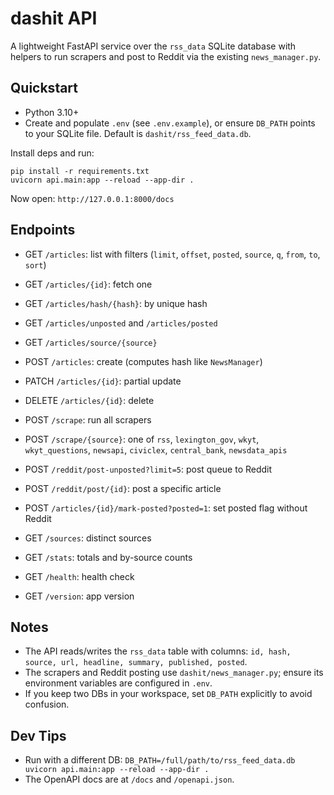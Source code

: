# dashit API

A lightweight FastAPI service over the `rss_data` SQLite database with helpers to run scrapers and post to Reddit via the existing `news_manager.py`.

## Quickstart

- Python 3.10+
- Create and populate `.env` (see `.env.example`), or ensure `DB_PATH` points to your SQLite file. Default is `dashit/rss_feed_data.db`.

Install deps and run:

```
pip install -r requirements.txt
uvicorn api.main:app --reload --app-dir .
```

Now open: `http://127.0.0.1:8000/docs`

## Endpoints

- GET `/articles`: list with filters (`limit`, `offset`, `posted`, `source`, `q`, `from`, `to`, `sort`)
- GET `/articles/{id}`: fetch one
- GET `/articles/hash/{hash}`: by unique hash
- GET `/articles/unposted` and `/articles/posted`
- GET `/articles/source/{source}`
- POST `/articles`: create (computes hash like `NewsManager`)
- PATCH `/articles/{id}`: partial update
- DELETE `/articles/{id}`: delete

- POST `/scrape`: run all scrapers
- POST `/scrape/{source}`: one of `rss`, `lexington_gov`, `wkyt`, `wkyt_questions`, `newsapi`, `civiclex`, `central_bank`, `newsdata_apis`
- POST `/reddit/post-unposted?limit=5`: post queue to Reddit
- POST `/reddit/post/{id}`: post a specific article
- POST `/articles/{id}/mark-posted?posted=1`: set posted flag without Reddit

- GET `/sources`: distinct sources
- GET `/stats`: totals and by-source counts
- GET `/health`: health check
- GET `/version`: app version

## Notes

- The API reads/writes the `rss_data` table with columns: `id, hash, source, url, headline, summary, published, posted`.
- The scrapers and Reddit posting use `dashit/news_manager.py`; ensure its environment variables are configured in `.env`.
- If you keep two DBs in your workspace, set `DB_PATH` explicitly to avoid confusion.

## Dev Tips

- Run with a different DB: `DB_PATH=/full/path/to/rss_feed_data.db uvicorn api.main:app --reload --app-dir .`
- The OpenAPI docs are at `/docs` and `/openapi.json`.
